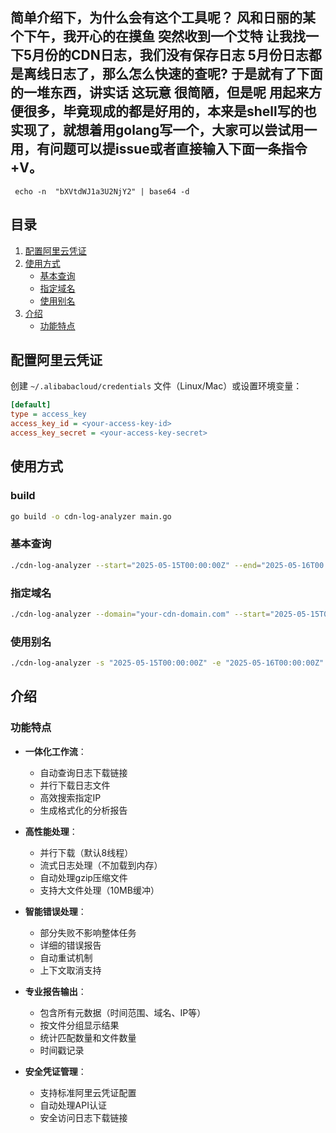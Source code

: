 ## 简单介绍下，为什么会有这个工具呢？  风和日丽的某个下午，我开心的在摸鱼 突然收到一个艾特 让我找一下5月份的CDN日志，我们没有保存日志  5月份日志都是离线日志了，那么怎么快速的查呢? 于是就有了下面的一堆东西，讲实话   这玩意  很简陋，但是呢 用起来方便很多，毕竟现成的都是好用的，本来是shell写的也实现了，就想着用golang写一个，大家可以尝试用一用，有问题可以提issue或者直接输入下面一条指令+V。
```  echo -n  "bXVtdWJ1a3U2NjY2" | base64 -d  ```
## 目录
1. [配置阿里云凭证](#配置阿里云凭证)
2. [使用方式](#使用方式)
    - [基本查询](#基本查询)
    - [指定域名](#指定域名)
    - [使用别名](#使用别名)
3. [介绍](#介绍)
    - [功能特点](#功能特点)

## 配置阿里云凭证

创建 `~/.alibabacloud/credentials` 文件（Linux/Mac）或设置环境变量：

```ini
[default]
type = access_key
access_key_id = <your-access-key-id>
access_key_secret = <your-access-key-secret>
```

## 使用方式
### build
```bash 
go build -o cdn-log-analyzer main.go
```
### 基本查询

```bash
./cdn-log-analyzer --start="2025-05-15T00:00:00Z" --end="2025-05-16T00:00:00Z" --ip="ip"
```

### 指定域名

```bash
./cdn-log-analyzer --domain="your-cdn-domain.com" --start="2025-05-15T00:00:00Z" --end="2025-05-16T00:00:00Z" --ip="ip"
```

### 使用别名

```bash
./cdn-log-analyzer -s "2025-05-15T00:00:00Z" -e "2025-05-16T00:00:00Z" -i "ip"
```

## 介绍

### 功能特点

- **一体化工作流**：
  - 自动查询日志下载链接
  - 并行下载日志文件
  - 高效搜索指定IP
  - 生成格式化的分析报告

- **高性能处理**：
  - 并行下载（默认8线程）
  - 流式日志处理（不加载到内存）
  - 自动处理gzip压缩文件
  - 支持大文件处理（10MB缓冲）

- **智能错误处理**：
  - 部分失败不影响整体任务
  - 详细的错误报告
  - 自动重试机制
  - 上下文取消支持

- **专业报告输出**：
  - 包含所有元数据（时间范围、域名、IP等）
  - 按文件分组显示结果
  - 统计匹配数量和文件数量
  - 时间戳记录

- **安全凭证管理**：
  - 支持标准阿里云凭证配置
  - 自动处理API认证
  - 安全访问日志下载链接
```